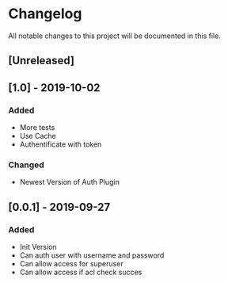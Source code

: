 # Changelog
All notable changes to this project will be documented in this file.

## [Unreleased]

## [1.0] -  2019-10-02
### Added 

- More tests
- Use Cache
- Authentificate with token

### Changed

- Newest Version of Auth Plugin

## [0.0.1] - 2019-09-27
### Added

- Init Version 
- Can auth user with username and password
- Can allow access for superuser
- Can allow access if acl check succes